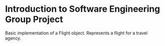 # Introduction to Software Engineering Group Project

Basic implementation of a Flight object. Represents a flight for a travel agency.